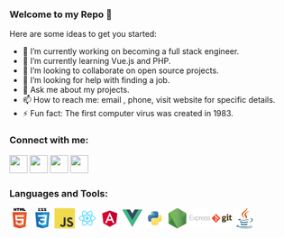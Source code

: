### Welcome to my Repo 👋


Here are some ideas to get you started:

- 🔭 I’m currently working on becoming a full stack engineer.
- 🌱 I’m currently learning Vue.js and PHP.
- 👯 I’m looking to collaborate on open source projects.
- 🤔 I’m looking for help with finding a job.
- 💬 Ask me about my projects.
- 📫 How to reach me: email , phone, visit website for specific details.
- ⚡ Fun fact: The first computer virus was created in 1983.

### Connect with me:

<img height="32" width="32" src="https://cdn.jsdelivr.net/npm/simple-icons@v4/icons/microsoftoutlook.svg" />     <img height="32" width="32" src="https://cdn.jsdelivr.net/npm/simple-icons@v4/icons/adobephonegap.svg" />     <img height="32" width="32" src="https://cdn.jsdelivr.net/npm/simple-icons@v4/icons/linkedin.svg" />     <img height="32" width="32" src="https://cdn.jsdelivr.net/npm/simple-icons@v4/icons/facebook.svg" /> 


### Languages and Tools:

<img height="36" width="36" src="https://raw.githubusercontent.com/github/explore/80688e429a7d4ef2fca1e82350fe8e3517d3494d/topics/html/html.png"/>  <img height="36" width="36" src="https://raw.githubusercontent.com/github/explore/80688e429a7d4ef2fca1e82350fe8e3517d3494d/topics/css/css.png"/>  <img height="36" width="36" src="https://raw.githubusercontent.com/github/explore/80688e429a7d4ef2fca1e82350fe8e3517d3494d/topics/javascript/javascript.png"/> <img height="36" width="36" src="https://raw.githubusercontent.com/github/explore/80688e429a7d4ef2fca1e82350fe8e3517d3494d/topics/react/react.png"/> <img height="36" width="36" src="https://raw.githubusercontent.com/github/explore/80688e429a7d4ef2fca1e82350fe8e3517d3494d/topics/angular/angular.png"/> <img height="36" width="36" src="https://raw.githubusercontent.com/github/explore/80688e429a7d4ef2fca1e82350fe8e3517d3494d/topics/vue/vue.png"/> <img height="36" width="36" src="https://raw.githubusercontent.com/github/explore/80688e429a7d4ef2fca1e82350fe8e3517d3494d/topics/python/python.png"/> <img height="36" width="36" src="https://raw.githubusercontent.com/github/explore/80688e429a7d4ef2fca1e82350fe8e3517d3494d/topics/nodejs/nodejs.png"/> <img height="36" width="36" src="https://raw.githubusercontent.com/github/explore/80688e429a7d4ef2fca1e82350fe8e3517d3494d/topics/express/express.png"/> <img height="36" width="36" src="https://raw.githubusercontent.com/github/explore/80688e429a7d4ef2fca1e82350fe8e3517d3494d/topics/git/git.png"/> <img height="36" width="36" src="https://raw.githubusercontent.com/github/explore/80688e429a7d4ef2fca1e82350fe8e3517d3494d/topics/java/java.png"/> 


 



